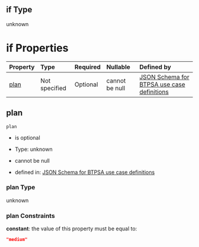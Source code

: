 ## if Type

unknown

# if Properties

| Property      | Type          | Required | Nullable       | Defined by                                                                                                                                                                                                                                  |
| :------------ | :------------ | :------- | :------------- | :------------------------------------------------------------------------------------------------------------------------------------------------------------------------------------------------------------------------------------------ |
| [plan](#plan) | Not specified | Optional | cannot be null | [JSON Schema for BTPSA use case definitions](btpsa-usecase-properties-services-items-allof-1-then-allof-93-then-allof-1-if-properties-plan.md "undefined#/properties/services/items/allOf/1/then/allOf/93/then/allOf/1/if/properties/plan") |

## plan



`plan`

*   is optional

*   Type: unknown

*   cannot be null

*   defined in: [JSON Schema for BTPSA use case definitions](btpsa-usecase-properties-services-items-allof-1-then-allof-93-then-allof-1-if-properties-plan.md "undefined#/properties/services/items/allOf/1/then/allOf/93/then/allOf/1/if/properties/plan")

### plan Type

unknown

### plan Constraints

**constant**: the value of this property must be equal to:

```json
"medium"
```
